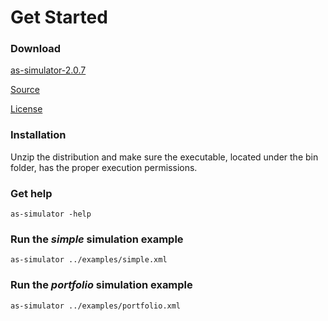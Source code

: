 # Get Started

### Download

<a href="http://activespaces.tibco.com/nexus/service/local/artifact/maven/redirect?r=releases&amp;g=com.tibco.as&amp;a=as-simulator&amp;v=2.0.7&amp;e=zip&amp;c=distribution" target="_blank" class="btn btn-primary">as-simulator-2.0.7</a>

<a href="https://github.com/TIBCOSoftware/as-simulator" target="_blank">Source</a>

<a href="https://raw.githubusercontent.com/TIBCOSoftware/as-simulator/master/LICENSE" target="_blank">License</a>


### Installation

Unzip the distribution and make sure the executable, located under the bin folder, has the proper execution permissions.

### Get help

~~~
as-simulator -help
~~~

### Run the *simple* simulation example 

~~~
as-simulator ../examples/simple.xml
~~~

### Run the *portfolio* simulation example 

~~~
as-simulator ../examples/portfolio.xml
~~~
